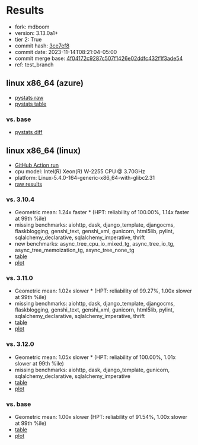 # Results

- fork: mdboom
- version: 3.13.0a1+
- tier 2: True
- commit hash: [3ce7ef8](https://github.com/mdboom/cpython/commit/3ce7ef8)
- commit date: 2023-11-14T08:21:04-05:00
- commit merge base: [4f04172c9287c507f1426e02ddfc432f1f3ade54](https://github.com/mdboom/cpython/commit/4f04172c9287c507f1426e02ddfc432f1f3ade54)
- ref: test_branch

## linux x86_64 (azure)

- [pystats raw](bm-20231114-azure-x86_64-mdboom-test_branch-3.13.0a1%2B-3ce7ef8-pystats.json)
- [pystats table](bm-20231114-azure-x86_64-mdboom-test_branch-3.13.0a1%2B-3ce7ef8-pystats.md)

### vs. base

- [pystats diff](bm-20231114-azure-x86_64-mdboom-test_branch-3.13.0a1%2B-3ce7ef8-pystats-vs-base.md)

## linux x86_64 (linux)

- [GitHub Action run](https://github.com/faster-cpython/benchmarking/actions/runs/6864228122)
- cpu model: Intel(R) Xeon(R) W-2255 CPU @ 3.70GHz
- platform: Linux-5.4.0-164-generic-x86_64-with-glibc2.31
- [raw results](bm-20231114-linux-x86_64-mdboom-test_branch-3.13.0a1%2B-3ce7ef8.json)

### vs. 3.10.4

- Geometric mean: 1.24x faster \* (HPT: reliability of 100.00%, 1.14x faster at 99th %ile)
- missing benchmarks: aiohttp, dask, django_template, djangocms, flaskblogging, genshi_text, genshi_xml, gunicorn, html5lib, pylint, sqlalchemy_declarative, sqlalchemy_imperative, thrift
- new benchmarks: async_tree_cpu_io_mixed_tg, async_tree_io_tg, async_tree_memoization_tg, async_tree_none_tg
- [table](bm-20231114-linux-x86_64-mdboom-test_branch-3.13.0a1%2B-3ce7ef8-vs-3.10.4.md)
- [plot](bm-20231114-linux-x86_64-mdboom-test_branch-3.13.0a1%2B-3ce7ef8-vs-3.10.4.png)

### vs. 3.11.0

- Geometric mean: 1.02x slower \* (HPT: reliability of 99.27%, 1.00x slower at 99th %ile)
- missing benchmarks: aiohttp, dask, django_template, djangocms, flaskblogging, genshi_text, genshi_xml, gunicorn, html5lib, pylint, sqlalchemy_declarative, sqlalchemy_imperative, thrift
- [table](bm-20231114-linux-x86_64-mdboom-test_branch-3.13.0a1%2B-3ce7ef8-vs-3.11.0.md)
- [plot](bm-20231114-linux-x86_64-mdboom-test_branch-3.13.0a1%2B-3ce7ef8-vs-3.11.0.png)

### vs. 3.12.0

- Geometric mean: 1.05x slower \* (HPT: reliability of 100.00%, 1.01x slower at 99th %ile)
- missing benchmarks: aiohttp, dask, django_template, gunicorn, sqlalchemy_declarative, sqlalchemy_imperative
- [table](bm-20231114-linux-x86_64-mdboom-test_branch-3.13.0a1%2B-3ce7ef8-vs-3.12.0.md)
- [plot](bm-20231114-linux-x86_64-mdboom-test_branch-3.13.0a1%2B-3ce7ef8-vs-3.12.0.png)

### vs. base

- Geometric mean: 1.00x slower (HPT: reliability of 91.54%, 1.00x slower at 99th %ile)
- [table](bm-20231114-linux-x86_64-mdboom-test_branch-3.13.0a1%2B-3ce7ef8-vs-base.md)
- [plot](bm-20231114-linux-x86_64-mdboom-test_branch-3.13.0a1%2B-3ce7ef8-vs-base.png)

